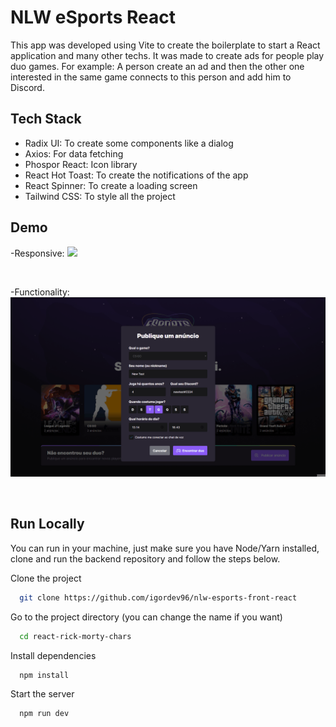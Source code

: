 # NLW eSports React

This app was developed using Vite to create the boilerplate to start a React application and many other techs. It was made to create ads for people play duo games. For example:
A person create an ad and then the other one interested in the same game connects to this person and add him to Discord.

## Tech Stack

- Radix UI: To create some components like a dialog
- Axios: For data fetching
- Phospor React: Icon library
- React Hot Toast: To create the notifications of the app
- React Spinner: To create a loading screen
- Tailwind CSS: To style all the project

## Demo

-Responsive:
<img src="https://github.com/igordev96/nlw-esports-front-react/blob/master/repository/responsive.gif.gif">

<br>

-Functionality:
<img src="https://github.com/igordev96/nlw-esports-front-react/blob/master/repository/LoadingAndToaster.gif.gif">

<br>

## Run Locally

You can run in your machine, just make sure you have Node/Yarn installed, clone and run the backend repository and follow the steps below.

Clone the project

```bash
  git clone https://github.com/igordev96/nlw-esports-front-react
```

Go to the project directory (you can change the name if you want)

```bash
  cd react-rick-morty-chars
```

Install dependencies

```bash
  npm install
```

Start the server

```bash
  npm run dev
```
